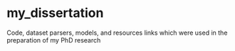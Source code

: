 # my_dissertation
Code, dataset parsers, models, and resources links which were used in the preparation of my PhD research
